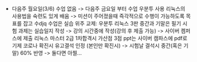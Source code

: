 * 다음주 월요일(3/6) 수업 없음 -> 다음주 금요일 부터 수업
우분투 사용
리눅스의 사용법을 숙련도 있게 배움 -> 미션이 주어졌을때 즉각적으로 수행이 가능하도록 목표를 잡고 수djq
수업은 실습 위주
교제: 우분투 리눅스 3판
중간과 기말은 필기 시험
과제는 실습일지 작성 -> 강의 시간중에 작성(강의 후 제출 가능) -> 사이버 켐퍼스에 제출
리눅스 마스터 2급 1차합격시 가산점 3점
ppt는 사이버 캠파스에 pdf로 기제
코로나 확진시 유고결석 인정 (본인만 확진시) -> 시험날 결석시 중간(혹은 기말) 60% 반영 -> 둘다면 아찔...
